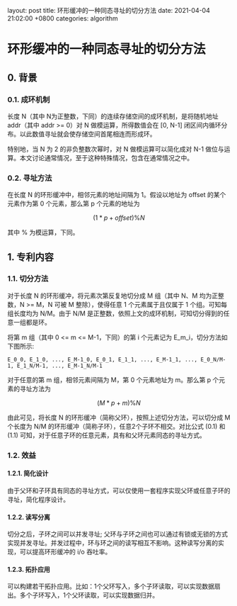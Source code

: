 layout: post
title:  环形缓冲的一种同态寻址的切分方法
date:   2021-04-04 21:02:00 +0800
categories: algorithm

# 环形缓冲的一种同态寻址的切分方法

## 0. 背景

### 0.1. 成环机制
长度 N（其中 N为正整数，下同）的连续存储空间的成环机制，是将随机地址 addr（其中 addr >= 0）对 N 做模运算，所得数值会在 [0, N-1] 闭区间内循环分布。以此数值寻址就会使存储空间首尾相连而形成环。

特别地，当 N 为 2 的非负整数次幂时，对 N 做模运算可以简化成对 N-1 做位与运算。本文讨论通常情况，至于这种特殊情况，包含在通常情况之中。

### 0.2. 寻址方法

在长度 N 的环形缓冲中，相邻元素的地址间隔为 1。假设以地址为 offset 的某个元素作为第 0 个元素，那么第 p 个元素的地址为

$$(1 * p + offset) \% N \tag{0.1}$$

其中 % 为模运算，下同。

## 1. 专利内容

### 1.1. 切分方法

对于长度 N 的环形缓冲，将元素次第反复地切分成 M 组（其中 N、M 均为正整数，N >= M，N 可被 M 整除），使得任意 1 个元素属于且仅属于 1 个组。可知每组长度均为 N/M。由于 N/M 是正整数，依照上文的成环机制，可知切分得到的任意一组都是环。

将第 m 组（其中 0 <= m <= M-1，下同）的第 i 个元素记为 E_m_i，切分方法如下图所示: 

```E_0_0, E_1_0, ..., E_M-1_0, E_0_1, E_1_1, ..., E_M-1_1, ..., E_0_N/M-1, E_1_N/M-1, ..., E_M-1_N/M-1```

对于任意的第 m 组，相邻元素间隔为 M，第 0 个元素地址为 m。那么第 p 个元素的寻址方法为

$$(M * p + m) \% N \tag{1.1}$$

由此可见，将长度 N 的环形缓冲（简称父环），按照上述切分方法，可以切分成 M 个长度为 N/M 的环形缓冲（简称子环），任意2个子环不相交。对比公式 (0.1) 和 (1.1) 可知，对于任意子环的任意元素，具有和父环元素同态的寻址方式。

### 1.2. 效益

#### 1.2.1. 简化设计

由于父环和子环具有同态的寻址方式，可以仅使用一套程序实现父环或任意子环的寻址，简化程序设计。

#### 1.2.2. 读写分离

切分之后，子环之间可以并发寻址; 父环与子环之间也可以通过有锁或无锁的方式实现并发寻址。并发过程中，环与环之间的读写相互不影响。这种读写分离的实现，可以提高环形缓冲的 i/o 吞吐率。

#### 1.2.3. 拓扑应用

可以构建若干拓扑应用。比如：1个父环写入，多个子环读取，可以实现数据扇出。多个子环写入，1个父环读取，可以实现数据归并。


